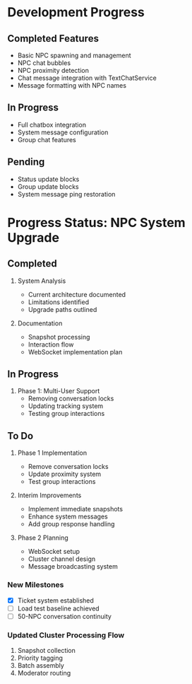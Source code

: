 # Development Progress

## Completed Features
- Basic NPC spawning and management
- NPC chat bubbles
- NPC proximity detection
- Chat message integration with TextChatService
- Message formatting with NPC names

## In Progress
- Full chatbox integration
- System message configuration
- Group chat features

## Pending
- Status update blocks
- Group update blocks
- System message ping restoration

# Progress Status: NPC System Upgrade

## Completed
1. System Analysis
   - Current architecture documented
   - Limitations identified
   - Upgrade paths outlined

2. Documentation
   - Snapshot processing
   - Interaction flow
   - WebSocket implementation plan

## In Progress
1. Phase 1: Multi-User Support
   - Removing conversation locks
   - Updating tracking system
   - Testing group interactions

## To Do
1. Phase 1 Implementation
   - Remove conversation locks
   - Update proximity system
   - Test group interactions

2. Interim Improvements
   - Implement immediate snapshots
   - Enhance system messages
   - Add group response handling

3. Phase 2 Planning
   - WebSocket setup
   - Cluster channel design
   - Message broadcasting system

### New Milestones
- [X] Ticket system established
- [ ] Load test baseline achieved
- [ ] 50-NPC conversation continuity

### Updated Cluster Processing Flow
1. Snapshot collection
2. Priority tagging
3. Batch assembly
4. Moderator routing 